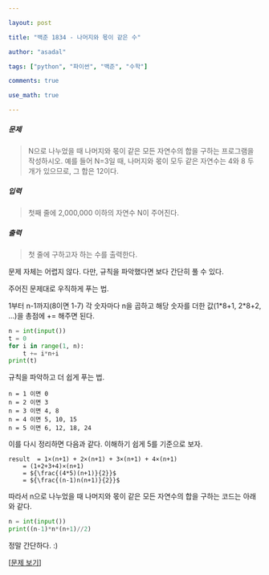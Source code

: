 ```yaml
---

layout: post

title: "백준 1834 - 나머지와 몫이 같은 수"

author: "asadal"

tags: ["python", "파이썬", "백준", "수학"]

comments: true

use_math: true

---
```


##### 문제

> N으로 나누었을 때 나머지와 몫이 같은 모든 자연수의 합을 구하는 프로그램을 작성하시오. 예를 들어 N=3일 때, 나머지와 몫이 모두 같은 자연수는 4와 8 두 개가 있으므로, 그 합은 12이다.

##### 입력

> 첫째 줄에 2,000,000 이하의 자연수 N이 주어진다.

##### 출력

> 첫 줄에 구하고자 하는 수를 출력한다.

문제 자체는 어렵지 않다. 다만, 규칙을 파악했다면 보다 간단히 풀 수 있다.

주어진 문제대로 우직하게 푸는 법. 

1부터 n-1까지(8이면 1-7) 각 숫자마다 n을 곱하고 해당 숫자를 더한 값(1\*8+1, 2\*8+2, …)을 총점에 += 해주면 된다.

```python
n = int(input())
t = 0
for i in range(1, n):
    t += i*n+i
print(t)
```

규칙을 파악하고 더 쉽게 푸는 법.

```
n = 1 이면 0
n = 2 이면 3
n = 3 이면 4, 8
n = 4 이면 5, 10, 15
n = 5 이면 6, 12, 18, 24
```

이를 다시 정리하면 다음과 같다. 이해하기 쉽게 5를 기준으로 보자.

```
result 	= 1×(n+1) + 2×(n+1) + 3×(n+1) + 4×(n+1)
	= (1+2+3+4)×(n+1)
	= ${\frac{(4*5)(n+1)}{2}}$
	= ${\frac{(n-1)n(n+1)}{2}}$
```

따라서 n으로 나누었을 때 나머지와 몫이 같은 모든 자연수의 합을 구하는 코드는 아래와 같다.

```python
n = int(input())
print((n-1)*n*(n+1)//2)
```

정말 간단하다. :)

[[문제 보기](https://www.acmicpc.net/problem/1834)]

